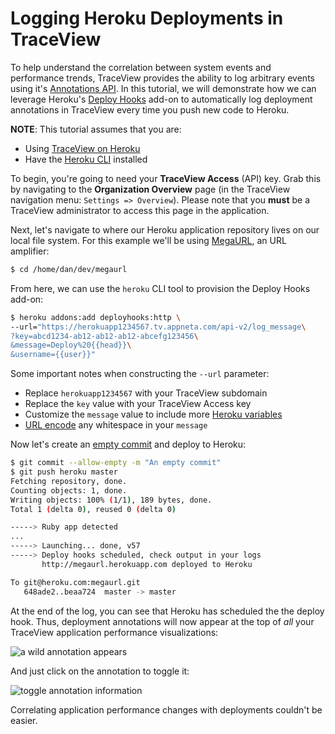 # Logging Heroku Deployments in TraceView

To help understand the correlation between system events and performance trends,
TraceView provides the ability to log arbitrary events using it's
[Annotations API][2]. In this tutorial, we will demonstrate how we can leverage
Heroku's [Deploy Hooks][3] add-on to automatically log deployment annotations
in TraceView every time you push new code to Heroku.

**NOTE**: This tutorial assumes that you are:

- Using [TraceView on Heroku][5]
- Have the [Heroku CLI][8] installed

To begin, you're going to need your **TraceView Access** (API) key. Grab this
by navigating to the **Organization Overview** page (in the TraceView navigation
menu: `Settings => Overview`). Please note that you **must** be a TraceView
administrator to access this page in the application.

Next, let's navigate to where our Heroku application repository lives on our
local file system. For this example we'll be using [MegaURL][13], an URL
amplifier:

```bash
$ cd /home/dan/dev/megaurl
```

From here, we can use the `heroku` CLI tool to provision the Deploy Hooks
add-on:


```bash
$ heroku addons:add deployhooks:http \
--url="https://herokuapp1234567.tv.appneta.com/api-v2/log_message\
?key=abcd1234-ab12-ab12-ab12-abcefg123456\
&message=Deploy%20{{head}}\
&username={{user}}"
```

Some important notes when constructing the `--url` parameter:

- Replace `herokuapp1234567` with your TraceView subdomain
- Replace the `key` value with your TraceView Access key
- Customize the `message` value to include more [Heroku variables][9]
- [URL encode][10] any whitespace in your `message`

Now let's create an [empty commit][6] and deploy to Heroku:

```bash
$ git commit --allow-empty -m "An empty commit"
$ git push heroku master
Fetching repository, done.
Counting objects: 1, done.
Writing objects: 100% (1/1), 189 bytes, done.
Total 1 (delta 0), reused 0 (delta 0)

-----> Ruby app detected
...
-----> Launching... done, v57
-----> Deploy hooks scheduled, check output in your logs
       http://megaurl.herokuapp.com deployed to Heroku

To git@heroku.com:megaurl.git
   648ade2..beaa724  master -> master
```

At the end of the log, you can see that Heroku has scheduled the the deploy
hook. Thus, deployment annotations will now appear at the top of *all* your
TraceView application performance visualizations:

![a wild annotation appears][11]

And just click on the annotation to toggle it:

![toggle annotation information][12]

Correlating application performance changes with deployments couldn't be easier.

[1]: http://www.appneta.com/blog/traceview-beta-heroku/
[2]: http://dev.appneta.com/docs/api-v2/annotations.html
[3]: https://addons.heroku.com/deployhooks
[4]: http://dev.appneta.com/docs/api-v2/
[5]: https://devcenter.heroku.com/articles/traceview
[6]: http://stackoverflow.com/a/12269801/246102
[7]: https://devcenter.heroku.com/articles/deploy-hooks
[8]: https://devcenter.heroku.com/articles/heroku-command
[9]: https://devcenter.heroku.com/articles/deploy-hooks#customizing-messages
[10]: http://en.wikipedia.org/wiki/Percent-encoding
[11]: https://raw2.github.com/danriti/moleskine/master/heroku-deploy-hook/images/annotation_hover.png
[12]: https://raw2.github.com/danriti/moleskine/master/heroku-deploy-hook/images/annotation_display.png
[13]: http://megaurl.co
